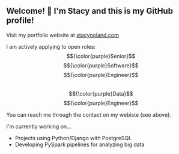 ## Welcome! 👋 I'm Stacy and this is my GitHub profile!

Visit my portfolio website at <a href="https://stacynoland.com" target="_blank">stacynoland.com</a>

I am actively applying to open roles:<br>
$${\color{purple}Senior}$$ $${\color{purple}Software}$$ $${\color{purple}Engineer}$$ <br>
$${\color{purple}Data}$$ $${\color{purple}Engineer}$$

You can reach me through the contact on my webiste (see above).

I'm currently working on...
- Projects using Python/Django with PostgreSQL
- Developing PySpark pipelines for analyzing big data

<!--
**stacynoland/stacynoland** is a ✨ _special_ ✨ repository because its `README.md` (this file) appears on your GitHub profile.

Here are some ideas to get you started:

- 🔭 I’m currently working on ...
- 🌱 I’m currently learning ...
- 👯 I’m looking to collaborate on ...
- 🤔 I’m looking for help with ...
- 💬 Ask me about ...
- 📫 How to reach me: ...
- 😄 Pronouns: ...
- ⚡ Fun fact: ...
-->
